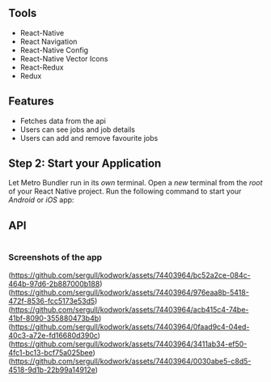 ## Tools

- React-Native
- React Navigation
- React-Native Config   
- React-Native Vector Icons
- React-Redux
- Redux

## Features

- Fetches data from the api
- Users can see jobs and job details
- Users can add and remove favourite jobs

## Step 2: Start your Application

Let Metro Bundler run in its _own_ terminal. Open a _new_ terminal from the _root_ of your React Native project. Run the following command to start your _Android_ or _iOS_ app:

## API

```API Linki: https://www.themuse.com/developers/api/v2
```

### Screenshots of the app
(https://github.com/sergull/kodwork/assets/74403964/bc52a2ce-084c-464b-97d6-2b887000b188)
(https://github.com/sergull/kodwork/assets/74403964/976eaa8b-5418-472f-8536-fcc5173e53d5)
(https://github.com/sergull/kodwork/assets/74403964/acb415c4-74be-41bf-8090-355880473b4b)
(https://github.com/sergull/kodwork/assets/74403964/0faad9c4-04ed-40c3-a72e-fd16680d390c)
(https://github.com/sergull/kodwork/assets/74403964/3411ab34-ef50-4fc1-bc13-bcf75a025bee)
(https://github.com/sergull/kodwork/assets/74403964/0030abe5-c8d5-4518-9d1b-22b99a14912e)







